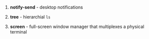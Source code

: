 1. **notify-send** - desktop notifications

2. **tree** - hierarchial ```ls```

3. **screen** - full-screen window manager that multiplexes a physical terminal
